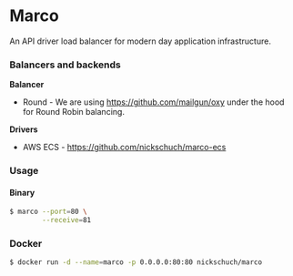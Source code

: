 Marco
=====

An API driver load balancer for modern day application infrastructure.

### Balancers and backends

**Balancer**

* Round - We are using https://github.com/mailgun/oxy under the hood for Round Robin balancing.

**Drivers**

* AWS ECS - https://github.com/nickschuch/marco-ecs

### Usage

#### Binary

```bash
$ marco --port=80 \
        --receive=81
```

### Docker

```bash
$ docker run -d --name=marco -p 0.0.0.0:80:80 nickschuch/marco
```
